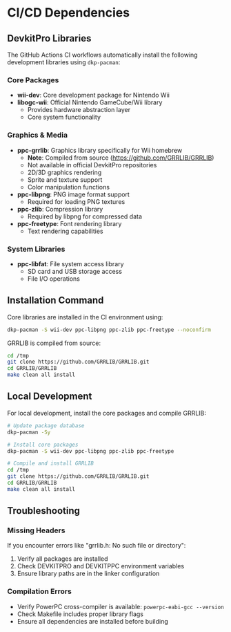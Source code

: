 # CI/CD Dependencies

## DevkitPro Libraries

The GitHub Actions CI workflows automatically install the following development libraries using `dkp-pacman`:

### Core Packages
- **wii-dev**: Core development package for Nintendo Wii
- **libogc-wii**: Official Nintendo GameCube/Wii library
  - Provides hardware abstraction layer
  - Core system functionality

### Graphics & Media
- **ppc-grrlib**: Graphics library specifically for Wii homebrew
  - **Note**: Compiled from source (https://github.com/GRRLIB/GRRLIB)
  - Not available in official DevkitPro repositories
  - 2D/3D graphics rendering
  - Sprite and texture support
  - Color manipulation functions
- **ppc-libpng**: PNG image format support
  - Required for loading PNG textures
- **ppc-zlib**: Compression library
  - Required by libpng for compressed data
- **ppc-freetype**: Font rendering library
  - Text rendering capabilities

### System Libraries
- **ppc-libfat**: File system access library
  - SD card and USB storage access
  - File I/O operations

## Installation Command

Core libraries are installed in the CI environment using:

```bash
dkp-pacman -S wii-dev ppc-libpng ppc-zlib ppc-freetype --noconfirm
```

GRRLIB is compiled from source:

```bash
cd /tmp
git clone https://github.com/GRRLIB/GRRLIB.git
cd GRRLIB/GRRLIB
make clean all install
```

## Local Development

For local development, install the core packages and compile GRRLIB:

```bash
# Update package database
dkp-pacman -Sy

# Install core packages
dkp-pacman -S wii-dev ppc-libpng ppc-zlib ppc-freetype

# Compile and install GRRLIB
cd /tmp
git clone https://github.com/GRRLIB/GRRLIB.git
cd GRRLIB/GRRLIB
make clean all install
```

## Troubleshooting

### Missing Headers
If you encounter errors like "grrlib.h: No such file or directory":
1. Verify all packages are installed
2. Check DEVKITPRO and DEVKITPPC environment variables
3. Ensure library paths are in the linker configuration

### Compilation Errors
- Verify PowerPC cross-compiler is available: `powerpc-eabi-gcc --version`
- Check Makefile includes proper library flags
- Ensure all dependencies are installed before building
